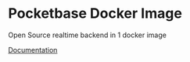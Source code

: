 # Pocketbase Docker Image

Open Source realtime backend in 1 docker image

[Documentation](https://pocketbase.io/docs/)